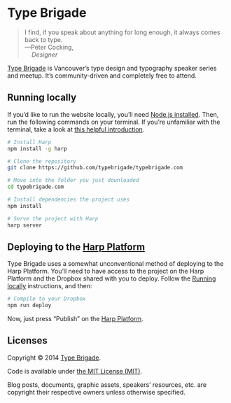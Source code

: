 # Type Brigade

> I find, if you speak about anything for long enough, it always comes back to type.
> <br/>—Peter Cocking,<br/>&nbsp;&nbsp;&nbsp;&nbsp;_Designer_

[Type Brigade](http://typebrigade.com) is Vancouver’s type design and typography speaker series and meetup. It’s community-driven and completely free to attend.

## Running locally

If you’d like to run the website locally, you’ll need [Node.js installed](http://nodejs.org). Then, run the following commands on your terminal. If you’re unfamiliar with the terminal, take a look at [this helpful introduction](http://wiseheartdesign.com/articles/2010/11/12/the-designers-guide-to-the-osx-command-prompt/).

```bash
# Install Harp
npm install -g harp

# Clone the repository
git clone https://github.com/typebrigade/typebrigade.com

# Move into the folder you just downloaded
cd typebrigade.com

# Install dependencies the project uses
npm install

# Serve the project with Harp
harp server
```

## Deploying to the [Harp Platform](http://harp.io)

Type Brigade uses a somewhat unconventional method of deploying to the Harp Platform. You’ll need to have access to the project on the Harp Platform and the Dropbox shared with you to deploy. Follow the [Running locally](#running-locally) instructions, and then:

```bash
# Compile to your Dropbox
npm run deploy
```

Now, just press “Publish” on the [Harp Platform](http://harp.io).

## Licenses

Copyright © 2014 [Type Brigade](http://typebrigade.com).

Code is available under [the MIT License (MIT)](LICENSE.md).

Blog posts, documents, graphic assets, speakers’ resources, etc. are copyright their respective owners unless otherwise specified.
